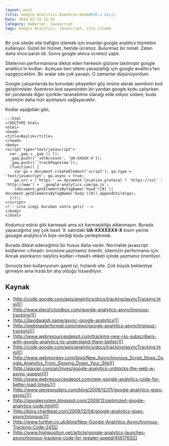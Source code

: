 ```yaml
---
layout: post
title: Google Analitics Asenkron Kod&#039;a Geçiş
Date: 2010-02-15 12:34
Category: Haberler, Javascript
tags: Google Analytics, Javascript, site izleme
---
```


Bir çok sitede site trafiğini izlemek için insanlar google analitics
hizmetini kullanıyor. Güzel bir hizmet, hemde ücretsiz. Bulunmaz bir
nimet. Zaten daha önce paralı idi. Sonra google alınca ücretsiz yaptı.

Sitelerinin performansına dikkat eden herkesin gözüne takılmıştır google
analitics'in kodları. Açıkçası ben sitemi yavaşlattığı için google
analitics'ten vazgeçicektim. Bir aralar site çok yavaştı. O zamanlar
düşünüyordum.

Google çalışanlarıda bu konudaki şikayetleri göz önüne alarak asenkron
kod geliştirmişler. Asenkron kod sayesinden bir yandan google kodu
çalışırken bir yandanda diğer içerikler taranabilme olanağı elde ediyor
sistem, buda sitemizin daha hızlı açılmasını sağlayacaktır.

Kodlar aşağıdaki gibi;

	:::html
	<!DOCTYPE html>
	<html>
	<head>
	<title>Başlık</title>
	</head>
	<body>
	<script type="text/javascript">
	  var _gaq = _gaq || [];
	  _gaq.push(['_setAccount', 'UA-XXXXX-X']);
	  _gaq.push(['_trackPageview']);
	  (function() {
	    var ga = document.createElement('script'); ga.type = 'text/javascript'; ga.async = true;
	    ga.src = ('https:' == document.location.protocol ? 'https://ssl' : 'http://www') + '.google-analytics.com/ga.js';
	    (document.getElementsByTagName('head')[0] || document.getElementsByTagName('body')[0]).appendChild(ga);
	  })();
	</script>
	<!-- site icegi buradan sonra gelir -->
	</body>
	</html>

Kodumuz eskisi gibi karmaşık ama siz karmaşıklığa aldanmayın. Burada
yapacağımız şey çok basit. 9. satırdaki **UA-XXXXXXX-X** kısım yerine
gooagle analytics'in bize verdiği kodu yerleştirmek.

Burada dikkat edeceğimiz bir husus daha vardır. Normalde javascript
kodlarının </head\> öncesine yazmamız önerilir, sitemizin performansı
için. Ancak asenkaron nalytics kodları <head\> etiketi içinde yazmanız
öneriliyor.

Sonuçta ben kullanıyorum gayet iyi, hızlandı site. Çok büyük beklentiye
girmeyin ama hızda bir atış olduğu hissediliyor.

## Kaynak

-   [http://code.google.com/apis/analytics/docs/tracking/asyncTracking.html][]
-   [http://www.electrictoolbox.com/google-analytics-asynchronous-tracking/][]
-   [http://davidwalsh.name/async-google-analytics][]
-   [http://webmasterformat.com/news/google-analytics-asynchronous-tracking][]
-   [http://www.webresourcesdepot.com/tracking-new-rss-subscribers-with-google-analytics-to-understand-them-better/][]
-   [http://code.google.com/apis/analytics/docs/tracking/asyncTracking.html][]
-   [http://www.webmonkey.com/blog/New_Asynchronous_Script_Stops_Google_Analytics_From_Slowing_Down_Your_Site][]
-   [http://ajaxian.com/archives/google-analytics-unblocks-the-web-w-async-support][]
-   [http://www.webresourcesdepot.com/new-google-analytics-code-for-better-load-times/][]
-   [http://www.stevesouders.com/blog/2009/12/01/google-analytics-goes-async/][]
-   [http://googlesystem.blogspot.com/2009/12/optimized-google-analytics-code.html][]
-   [http://blog.chartbeat.com/2009/12/04/google-analytics-goes-asynchronous/][]
-   [http://www.further.co.uk/blog/New-Google-Analytics-Asynchronous-Tracking-Code-241][]
-   [http://www.highposition.net/article/google-analytics-launches-asynchronous-tracking-code-for-greater-speed/4561763][]

  [http://code.google.com/apis/analytics/docs/tracking/asyncTracking.html]: http://code.google.com/apis/analytics/docs/tracking/asyncTracking.html
    "http://code.google.com/apis/analytics/docs/tracking/asyncTracking.html"
  [http://www.electrictoolbox.com/google-analytics-asynchronous-tracking/]: http://www.electrictoolbox.com/google-analytics-asynchronous-tracking/
    "http://www.electrictoolbox.com/google-analytics-asynchronous-tracking/"
  [http://davidwalsh.name/async-google-analytics]: http://davidwalsh.name/async-google-analytics
    "http://davidwalsh.name/async-google-analytics"
  [http://webmasterformat.com/news/google-analytics-asynchronous-tracking]: http://webmasterformat.com/news/google-analytics-asynchronous-tracking
    "http://webmasterformat.com/news/google-analytics-asynchronous-tracking"
  [http://www.webresourcesdepot.com/tracking-new-rss-subscribers-with-google-analytics-to-understand-them-better/]: http://www.webresourcesdepot.com/tracking-new-rss-subscribers-with-google-analytics-to-understand-them-better/
    "http://www.webresourcesdepot.com/tracking-new-rss-subscribers-with-google-analytics-to-understand-them-better/"
  [http://www.webmonkey.com/blog/New_Asynchronous_Script_Stops_Google_Analytics_From_Slowing_Down_Your_Site]: http://www.webmonkey.com/blog/New_Asynchronous_Script_Stops_Google_Analytics_From_Slowing_Down_Your_Site
    "http://www.webmonkey.com/blog/New_Asynchronous_Script_Stops_Google_Analytics_From_Slowing_Down_Your_Site"
  [http://ajaxian.com/archives/google-analytics-unblocks-the-web-w-async-support]: http://ajaxian.com/archives/google-analytics-unblocks-the-web-w-async-support
    "http://ajaxian.com/archives/google-analytics-unblocks-the-web-w-async-support"
  [http://www.webresourcesdepot.com/new-google-analytics-code-for-better-load-times/]: http://www.webresourcesdepot.com/new-google-analytics-code-for-better-load-times/
    "http://www.webresourcesdepot.com/new-google-analytics-code-for-better-load-times/"
  [http://www.stevesouders.com/blog/2009/12/01/google-analytics-goes-async/]: http://www.stevesouders.com/blog/2009/12/01/google-analytics-goes-async/
    "http://www.stevesouders.com/blog/2009/12/01/google-analytics-goes-async/"
  [http://googlesystem.blogspot.com/2009/12/optimized-google-analytics-code.html]: http://googlesystem.blogspot.com/2009/12/optimized-google-analytics-code.html
    "http://googlesystem.blogspot.com/2009/12/optimized-google-analytics-code.html"
  [http://blog.chartbeat.com/2009/12/04/google-analytics-goes-asynchronous/]: http://blog.chartbeat.com/2009/12/04/google-analytics-goes-asynchronous/
    "http://blog.chartbeat.com/2009/12/04/google-analytics-goes-asynchronous/"
  [http://www.further.co.uk/blog/New-Google-Analytics-Asynchronous-Tracking-Code-241]: http://www.further.co.uk/blog/New-Google-Analytics-Asynchronous-Tracking-Code-241
    "http://www.further.co.uk/blog/New-Google-Analytics-Asynchronous-Tracking-Code-241"
  [http://www.highposition.net/article/google-analytics-launches-asynchronous-tracking-code-for-greater-speed/4561763]: http://www.highposition.net/article/google-analytics-launches-asynchronous-tracking-code-for-greater-speed/4561763
    "http://www.highposition.net/article/google-analytics-launches-asynchronous-tracking-code-for-greater-speed/4561763"
